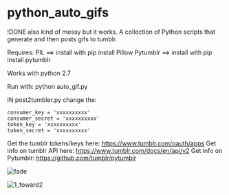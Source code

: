 # python_auto_gifs

!DONE also kind of messy but it works.
A collection of Python scripts that generate and then posts gifs to tumblr.


Requires:
PIL      ==> install with  pip install Pillow
Pytumblr ==> install with  pip install pytumblr

Works with python 2.7

Run with:
python auto_gif.py

IN post2tumbler.py change the:

	consumer_key = 'xxxxxxxxxx'
	consumer_secret = 'xxxxxxxxxx'
	token_key = 'xxxxxxxxxx'
	token_secret = 'xxxxxxxxxx'

Get the tumblr tokens/keys here: https://www.tumblr.com/oauth/apps
Get info on tumblr API here: https://www.tumblr.com/docs/en/api/v2
Get info on Pytumblr:  https://github.com/tumblr/pytumblr


![fade](https://user-images.githubusercontent.com/12630009/58219823-e4ca8f00-7cd1-11e9-929f-d52993d01683.gif)

![1_foward2](https://user-images.githubusercontent.com/12630009/58220770-c8c8ec80-7cd5-11e9-882c-1543be6492b7.gif)
